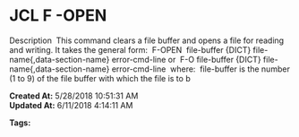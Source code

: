 # JCL F -OPEN

Description  This command clears a file buffer and opens a file for reading and writing. It takes the general form:  F-OPEN  file-buffer {DICT} file-name{,data-section-name} error-cmd-line or  F-O file-buffer {DICT} file-name{,data-section-name} error-cmd-line  where:  file-buffer is the number (1 to 9) of the file buffer with which the file is to b  

**Created At:** 5/28/2018 10:51:31 AM  
**Updated At:** 6/11/2018 4:14:11 AM  

**Tags:**
<badge text='file' vertical='middle' />
<badge text='open' vertical='middle' />
<badge text='jcl' vertical='middle' />
